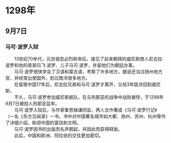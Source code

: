 # 1298年
## 9月7日
### 马可·波罗入狱
　　13世纪70年代，元世祖忽必烈称帝后，接见了前来朝拜的威尼斯商人尼古拉·波罗和他的弟弟玛飞·波罗、儿子马可·波罗，并留他们为朝廷办事。<br>　　马可·波罗很快学会了汉语和蒙古语，考察了许多地方，据说还当过扬州地方官，并经常出使国外，到过南洋很多地方。<br>　　在留居中国17年后，尼古拉兄弟和马可·波罗才离开，又经3年跋涉回到威尼斯。<br>　　不久，马可·波罗参加威尼斯舰队，在与热那亚的战争中战败被俘，于1298年9月7日被投人热那亚监牢。<br>　　马可·波罗入狱后，与作家鲁思梯谦同监，两人合作著成《马可·波罗行记》（一名《东方见闻录》一书。书中对中国著名城市如大都、扬州、苏州、杭州等作了详细介绍，称颂中国的富饶和文明。<br>　　马可·波罗因书的出版而名声鹊起，并因此而获得释放。<br>　　此后，中国和欧洲、阿拉伯的交往更加密切。
<comment/>